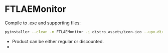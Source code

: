 # FTLAEMonitor
 

Compile to .exe and supporting files:
```bash
pyinstaller --clean -n FTLAEMonitor -i distro_assets/icon.ico --upx-dir C:\Users\lafft\Downloads\upx-3.96-win64\ --hidden-import colorama --hidden-import pywin32 --hidden-import win32file --onefile req.py
```

- Product can be either regular or discounted.
- 